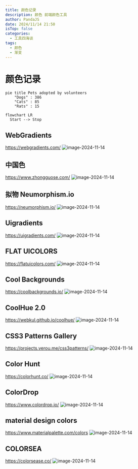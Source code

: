 ```yaml
---
title: 颜色记录
description: 颜色 前端颜色工具
author: PandaJS
date: 2024/11/14 21:50
isTop: false
categories:
  - 工具四海谈
tags:
  - 颜色
  - 渐变
---
```


# 颜色记录

```mermaid
pie title Pets adopted by volunteers
    "Dogs" : 386
    "Cats" : 85
    "Rats" : 15
```

```mermaid
flowchart LR
  Start --> Stop
```

## WebGradients

<https://webgradients.com/>
![image-2024-11-14](/img/2024/11/14/1731568453566.png)

## 中国色

<https://www.zhongguose.com/>
![image-2024-11-14](/img/2024/11/14/1731568567673.png)

## 拟物 Neumorphism.io

<https://neumorphism.io/>
![image-2024-11-14](/img/2024/11/14/1731568661168.png)

## Uigradients

<https://uigradients.com/>
![image-2024-11-14](/img/2024/11/14/1731568844059.png)

## FLAT UICOLORS

<https://flatuicolors.com/>
![image-2024-11-14](/img/2024/11/14/1731568967985.png)

## Cool Backgrounds

<https://coolbackgrounds.io/>
![image-2024-11-14](/img/2024/11/14/1731569133834.png)

## CoolHue 2.0

<https://webkul.github.io/coolhue/>
![image-2024-11-14](/img/2024/11/14/1731569217329.png)

## CSS3 Patterns Gallery

<https://projects.verou.me/css3patterns/>
![image-2024-11-14](/img/2024/11/14/1731569286360.png)

## Color Hunt

<https://colorhunt.co/>
![image-2024-11-14](/img/2024/11/14/1731569505831.png)

## ColorDrop

<https://www.colordrop.io/>
![image-2024-11-14](/img/2024/11/14/1731569584488.png)

## material design colors

<https://www.materialpalette.com/colors>
![image-2024-11-14](/img/2024/11/14/1731569690137.png)

## COLORSEA

<https://colorsease.co/>
![image-2024-11-14](/img/2024/11/14/1731569987342.png)
